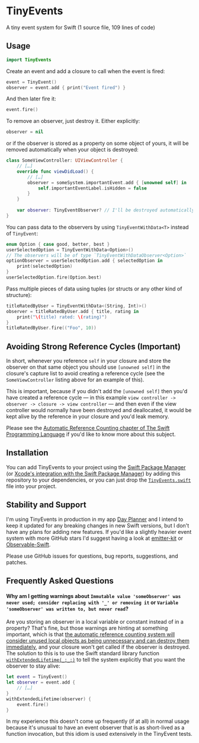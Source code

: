 # TinyEvents
A tiny event system for Swift (1 source file, 109 lines of code)

## Usage
```Swift
import TinyEvents
```

Create an event and add a closure to call when the event is fired:
```Swift
event = TinyEvent()
observer = event.add { print("Event fired") }
```

And then later fire it:
```Swift
event.fire()
```

To remove an observer, just destroy it. Either explicitly:
```Swift
observer = nil
```

or if the observer is stored as a property on some object of yours, it will be removed automatically when your object is destroyed:
```Swift
class SomeViewController: UIViewController {
    // […]
    override func viewDidLoad() {
        // […]
        observer = someSystem.importantEvent.add { [unowned self] in
            self.importantEventLabel.isHidden = false
        }
    }
    
    var observer: TinyEventObserver? // I'll be destroyed automatically with the view controller.
}
```

You can pass data to the observers by using `TinyEventWithData<T>` instead of `TinyEvent`:
```Swift
enum Option { case good, better, best }
userSelectedOption = TinyEventWithData<Option>()
// The observers will be of type `TinyEventWithDataObserver<Option>`
optionObserver = userSelectedOption.add { selectedOption in
    print(selectedOption)
}
userSelectedOption.fire(Option.best)
```

Pass multiple pieces of data using tuples (or structs or any other kind of structure):
```Swift
titleRatedByUser = TinyEventWithData<(String, Int)>()
observer = titleRatedByUser.add { title, rating in
    print("\(title) rated: \(rating)")
}
titleRatedByUser.fire(("Foo", 10))
```

## Avoiding Strong Reference Cycles (Important)

In short, whenever you reference `self` in your closure and store the observer on that same object you should use `[unowned self]` in the closure's capture list to avoid creating a reference cycle (see the `SomeViewController` listing above for an example of this).

This is important, because if you didn't add the `[unowned self]` then you'd have created a reference cycle — in this example `view controller -> observer -> closure -> view controller` — and then even if the view controller would normally have been destroyed and deallocated, it would be kept alive by the reference in your closure and you'd leak memory.

Please see the [Automatic Reference Counting chapter of The Swift Programming Language](https://docs.swift.org/swift-book/LanguageGuide/AutomaticReferenceCounting.html) if you'd like to know more about this subject.

## Installation

You can add TinyEvents to your project using the [Swift Package Manager](https://swift.org/package-manager/) (or [Xcode's integration with the Swift Package Manager](https://developer.apple.com/videos/play/wwdc2019/408/)) by adding this repository to your dependencies, or you can just drop the [`TinyEvents.swift`](https://raw.githubusercontent.com/JJC1138/tiny-events/master/Sources/TinyEvents.swift) file into your project.

## Stability and Support

I'm using TinyEvents in production in my app [Day Planner](https://dayplanner.app/) and I intend to keep it updated for any breaking changes in new Swift versions, but I don't have any plans for adding new features. If you'd like a slightly heavier event system with more GitHub stars I'd suggest having a look at [emitter-kit](https://github.com/aleclarson/emitter-kit) or [Observable-Swift](https://github.com/slazyk/Observable-Swift).

Please use GitHub issues for questions, bug reports, suggestions, and patches.

## Frequently Asked Questions

#### Why am I getting warnings about `Immutable value 'someObserver' was never used; consider replacing with '_' or removing it` or `Variable 'someObserver' was written to, but never read`?
Are you storing an observer in a local variable or constant instead of in a property? That's fine, but those warnings are hinting at something important, which is that [the automatic reference counting system will consider unused local objects as being unnecessary and can destroy them immediately](https://lists.swift.org/pipermail/swift-evolution/Week-of-Mon-20151207/001501.html), and your closure won't get called if the observer is destroyed. The solution to this is to use the Swift standard library function [`withExtendedLifetime(_:_:)`](https://developer.apple.com/documentation/swift/1541033-withextendedlifetime) to tell the system explicitly that you want the observer to stay alive:
```Swift
let event = TinyEvent()
let observer = event.add {
    // […]
}
withExtendedLifetime(observer) {
    event.fire()
}
```
In my experience this doesn't come up frequently (if at all) in normal usage because it's unusual to have an event observer that is as short-lived as a function invocation, but this idiom is used extensively in the TinyEvent tests.
